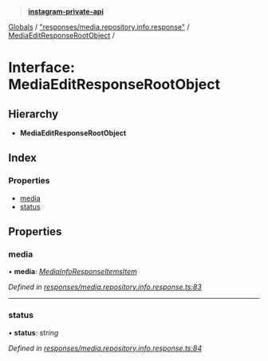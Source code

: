 > **[instagram-private-api](../README.md)**

[Globals](../globals.md) / ["responses/media.repository.info.response"](../modules/_responses_media_repository_info_response_.md) / [MediaEditResponseRootObject](_responses_media_repository_info_response_.mediaeditresponserootobject.md) /

# Interface: MediaEditResponseRootObject

## Hierarchy

* **MediaEditResponseRootObject**

## Index

### Properties

* [media](_responses_media_repository_info_response_.mediaeditresponserootobject.md#media)
* [status](_responses_media_repository_info_response_.mediaeditresponserootobject.md#status)

## Properties

###  media

• **media**: *[MediaInfoResponseItemsItem](_responses_media_repository_info_response_.mediainforesponseitemsitem.md)*

*Defined in [responses/media.repository.info.response.ts:83](https://github.com/Nerixyz/instagram-private-api/blob/e5037ee/src/responses/media.repository.info.response.ts#L83)*

___

###  status

• **status**: *string*

*Defined in [responses/media.repository.info.response.ts:84](https://github.com/Nerixyz/instagram-private-api/blob/e5037ee/src/responses/media.repository.info.response.ts#L84)*
